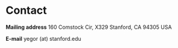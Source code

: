 # Contact

**Mailing address**
160 Comstock Cir, X329
Stanford, CA 94305
USA

**E-mail**
yegor (at) stanford.edu
